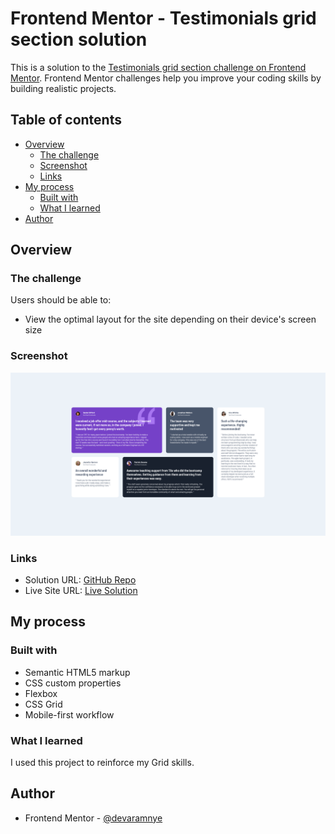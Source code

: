# Frontend Mentor - Testimonials grid section solution

This is a solution to the [Testimonials grid section challenge on Frontend Mentor](https://www.frontendmentor.io/challenges/testimonials-grid-section-Nnw6J7Un7). Frontend Mentor challenges help you improve your coding skills by building realistic projects. 

## Table of contents

- [Overview](#overview)
  - [The challenge](#the-challenge)
  - [Screenshot](#screenshot)
  - [Links](#links)
- [My process](#my-process)
  - [Built with](#built-with)
  - [What I learned](#what-i-learned)
- [Author](#author)

## Overview

### The challenge

Users should be able to:

- View the optimal layout for the site depending on their device's screen size

### Screenshot

![](./screenshot.png)

### Links

- Solution URL: [GitHub Repo](https://github.com/devaramnye/testimonials-grid-section)
- Live Site URL: [Live Solution](https://devaramnye.github.io/testimonials-grid-section)

## My process

### Built with

- Semantic HTML5 markup
- CSS custom properties
- Flexbox
- CSS Grid
- Mobile-first workflow

### What I learned

I used this project to reinforce my Grid skills.

## Author

- Frontend Mentor - [@devaramnye](https://www.frontendmentor.io/profile/devaramnye)
